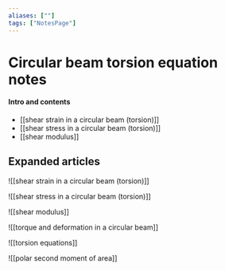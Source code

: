 ```yaml
---
aliases: [""]
tags: ["NotesPage"]
---
```


# Circular beam torsion equation notes

#### Intro and contents
- [[shear strain in a circular beam (torsion)]]
- [[shear stress in a circular beam (torsion)]]
- [[shear modulus]]


## Expanded articles
![[shear strain in a circular beam (torsion)]]

![[shear stress in a circular beam (torsion)]]

![[shear modulus]]

![[torque and deformation in a circular beam]]

![[torsion equations]]

![[polar second moment of area]]